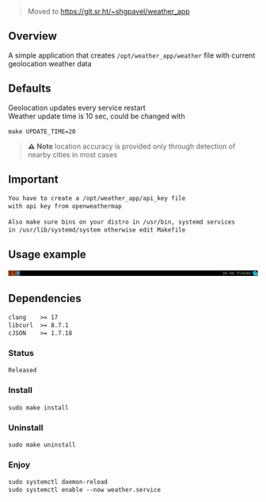 > Moved to https://git.sr.ht/~shgpavel/weather_app

## Overview
A simple application that creates ```/opt/weather_app/weather``` file
with current geolocation weather data

## Defaults
Geolocation updates every service restart \
Weather update time is 10 sec, could be changed with
```
make UPDATE_TIME=20
```

> **⚠️ Note** location accuracy is provided only through 
detection of nearby cities in most cases

## Important
	You have to create a /opt/weather_app/api_key file
    with api key from openweathermap
    
    Also make sure bins on your distro in /usr/bin, systemd services
    in /usr/lib/systemd/system otherwise edit Makefile

## Usage example
<img src="uarea.png" title="i3status">

## Dependencies
    clang    >= 17
	libcurl  >= 8.7.1
	cJSON    >= 1.7.18

### Status
    Released

### Install
	sudo make install

### Uninstall
	sudo make uninstall

### Enjoy
	sudo systemctl daemon-reload
	sudo systemctl enable --now weather.service
